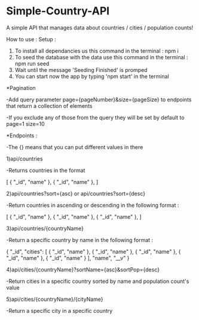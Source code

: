 # Simple-Country-API
 A simple API that manages data about countries / cities / population counts!
 
How to use :
 Setup :
1) To install all dependancies us this command in the terminal : npm i
2) To seed the database with the data use this command in the terminal : npm run seed
3) Wait until the message 'Seeding Finished' is promped
4) You can start now the app by typing 'npm start' in the terminal

*Pagination

-Add query parameter page={pageNumber}&size={pageSize} to endpoints that return a collection of elements

-If you exclude any of those from the query they will be set by default to page=1 size=10

*Endpoints :
 
-The {} means that you can put different values in there
 
1)api/countries

-Returns countries in the format 

[
    {
        "_id",
        "name"
    },
    {
        "_id",
        "name"
    },
]    



2)api/countries?sort={asc} or api/countries?sort={desc}

-Return countries in ascending or descending in the following format : 

[
    {
        "_id",
        "name"
    },
    {
        "_id",
        "name"
    },
    {
        "_id",
        "name"
    },
]



3)api/countries/{countryName}

-Return a specific country by name in the following format :

{
    "_id",
    "cities": [
        {
            "_id",
            "name"
        },
        {
            "_id",
            "name"
        },
        {
            "_id",
            "name"
        },
        {
            "_id",
            "name"
        },
        {
            "_id",
            "name"
        }
    ],
    "name",
    "__v"
}



4)api/cities/{countryName}?sortName={asc}&sortPop={desc}

-Return cities in a specific country sorted by name and population count's value




5)api/cities/{countryName}/{cityName}

-Return a specific city in a specific country
